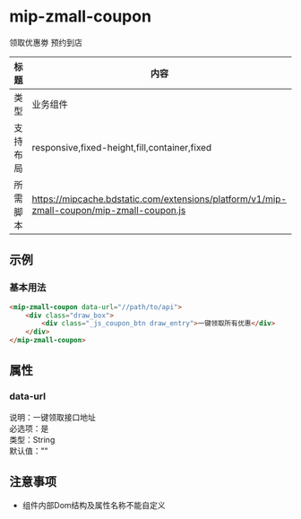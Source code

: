 # mip-zmall-coupon

领取优惠劵 预约到店

标题|内容
----|----
类型|业务组件
支持布局|responsive,fixed-height,fill,container,fixed
所需脚本|https://mipcache.bdstatic.com/extensions/platform/v1/mip-zmall-coupon/mip-zmall-coupon.js

## 示例

### 基本用法
```html
<mip-zmall-coupon data-url="//path/to/api">
	<div class="draw_box">
    	<div class="_js_coupon_btn draw_entry">一键领取所有优惠</div>
	</div>
</mip-zmall-coupon>
```

## 属性

### data-url

说明：一键领取接口地址    
必选项：是     
类型：String       
默认值：""         

## 注意事项
- 组件内部Dom结构及属性名称不能自定义
